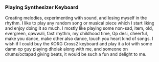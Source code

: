 ### Playing Synthesizer Keyboard

Creating melodies, experimenting with sound, and losing myself in the rhythm. I like to play any random song or musical piece which I start liking and enjoy doing it so much. I mostly like playing some non-sad, item, old, evergreen, qawwali, fast rhythm, my childhood time, Op desi, cheerful, make you dance, make other also dance, touch you heart kind of songs. I wish if I could buy the KORG Cross2 keyboard and play it a lot with some damn op guy playing dholak along with me, and someone on drums/octapad giving beats, it would be such a fun and delight to me. 